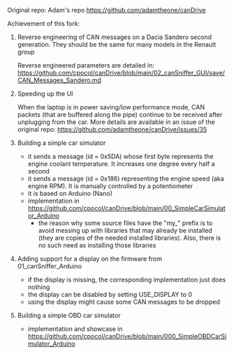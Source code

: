 Original repo: Adam's repo https://github.com/adamtheone/canDrive

Achievement of this fork:

1. Reverse engineering of CAN messages on a Dacia Sandero second generation. They should be the same for many models in the Renault group

    Reverse engineered parameters are detailed in: https://github.com/cpocol/canDrive/blob/main/02_canSniffer_GUI/save/CAN_Messages_Sandero.md

2. Speeding up the UI

    When the laptop is in power saving/low performance mode, CAN packets (that are buffered along the pipe) continue to be received after unplugging from the car. More details are available in an issue of the original repo: https://github.com/adamtheone/canDrive/issues/35

3. Building a simple car simulator
	- it sends a message (id = 0x5DA) whose first byte represents the engine coolant temperature. It increases one degree every half a second
	- it sends a message (id = 0x186) representing the engine speed (aka engine RPM). It is manually controlled by a potentiometer
	- it is based on Arduino (Nano)
	- implementation in https://github.com/cpocol/canDrive/blob/main/00_SimpleCarSimulator_Arduino
		- the reason why some source files have the "my_" prefix is to avoid messing up with libraries that may already be installed (they are copies of the needed installed libraries). Also, there is no such need as installing those libraries
		
4. Adding support for a display on the firmware from 01_canSniffer_Arduino
	- if the display is missing, the corresponding implementation just does nothing
	- the display can be disabled by setting USE_DISPLAY to 0
	- using the display might cause some CAN messages to be dropped

5. Building a simple OBD car simulator
	- implementation and showcase in https://github.com/cpocol/canDrive/blob/main/000_SimpleOBDCarSimulator_Arduino
